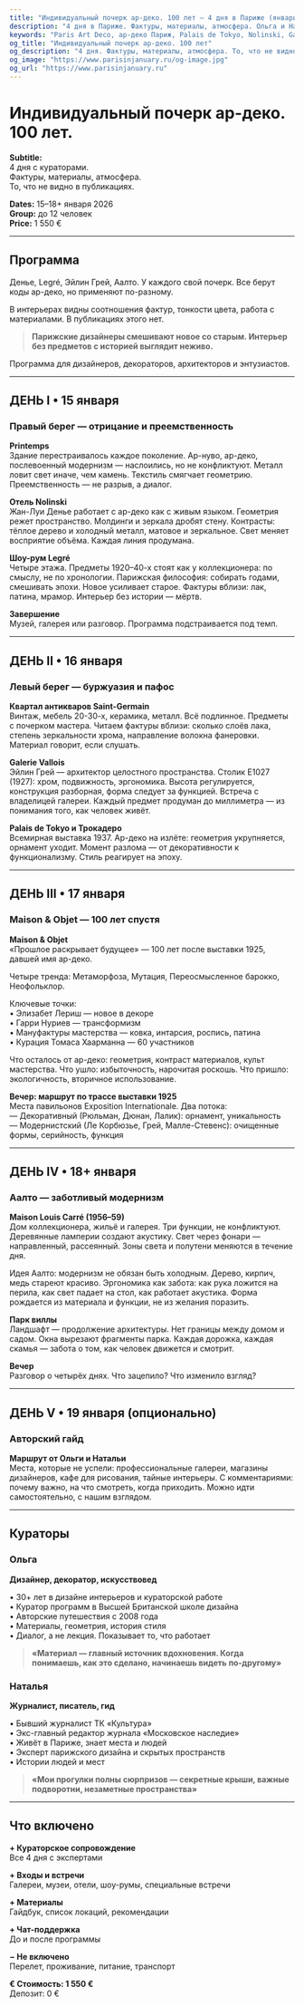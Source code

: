 ```yaml
---
title: "Индивидуальный почерк ар-деко. 100 лет — 4 дня в Париже (январь 2026)"
description: "4 дня в Париже. Фактуры, материалы, атмосфера. Ольга и Наталья. Галереи, отели, шоу-румы. Малые группы."
keywords: "Paris Art Deco, ар-деко Париж, Palais de Tokyo, Nolinski, Galerie Vallois, Maison Louis Carré"
og_title: "Индивидуальный почерк ар-деко. 100 лет"
og_description: "4 дня. Фактуры, материалы, атмосфера. То, что не видно в публикациях."
og_image: "https://www.parisinjanuary.ru/og-image.jpg"
og_url: "https://www.parisinjanuary.ru"
---
```


# Индивидуальный почерк ар-деко. <span class="hero-accent">100 лет</span>.

**Subtitle:**  
4 дня с кураторами.  
Фактуры, материалы, атмосфера.  
То, что не видно в публикациях.

**Dates:** 15–18+ января 2026  
**Group:** до 12 человек  
**Price:** 1 550 €

---

## Программа

Денье, Legré, Эйлин Грей, Аалто. У каждого свой почерк. Все берут коды ар-деко, но применяют по-разному.

В интерьерах видны соотношения фактур, тонкости цвета, работа с материалами. В публикациях этого нет.

> **Парижские дизайнеры смешивают новое со старым. Интерьер без предметов с историей выглядит неживо.**

Программа для дизайнеров, декораторов, архитекторов и энтузиастов.

---

## ДЕНЬ I • 15 января
### Правый берег — отрицание и преемственность

**Printemps**  
Здание перестраивалось каждое поколение. Ар-нуво, ар-деко, послевоенный модернизм — наслоились, но не конфликтуют. Металл ловит свет иначе, чем камень. Текстиль смягчает геометрию. Преемственность — не разрыв, а диалог.

**Отель Nolinski**  
Жан-Луи Денье работает с ар-деко как с живым языком. Геометрия режет пространство. Молдинги и зеркала дробят стену. Контрасты: тёплое дерево и холодный металл, матовое и зеркальное. Свет меняет восприятие объёма. Каждая линия продумана.

**Шоу-рум Legré**  
Четыре этажа. Предметы 1920–40-х стоят как у коллекционера: по смыслу, не по хронологии. Парижская философия: собирать годами, смешивать эпохи. Новое усиливает старое. Фактуры вблизи: лак, патина, мрамор. Интерьер без истории — мёртв.

**Завершение**  
Музей, галерея или разговор. Программа подстраивается под темп.

---

## ДЕНЬ II • 16 января
### Левый берег — буржуазия и пафос

**Квартал антикваров Saint-Germain**  
Винтаж, мебель 20-30-х, керамика, металл. Всё подлинное. Предметы с почерком мастера. Читаем фактуры вблизи: сколько слоёв лака, степень зеркальности хрома, направление волокна фанеровки. Материал говорит, если слушать.

**Galerie Vallois**  
Эйлин Грей — архитектор целостного пространства. Столик E1027 (1927): хром, подвижность, эргономика. Высота регулируется, конструкция разборная, форма следует за функцией. Встреча с владелицей галереи. Каждый предмет продуман до миллиметра — из понимания того, как человек живёт.

**Palais de Tokyo и Трокадеро**  
Всемирная выставка 1937. Ар-деко на излёте: геометрия укрупняется, орнамент уходит. Момент разлома — от декоративности к функционализму. Стиль реагирует на эпоху.

---

## ДЕНЬ III • 17 января
### Maison & Objet — 100 лет спустя

**Maison & Objet**  
«Прошлое раскрывает будущее» — 100 лет после выставки 1925, давшей имя ар-деко.

Четыре тренда: Метаморфоза, Мутация, Переосмысленное барокко, Неофольклор.

Ключевые точки:  
• Элизабет Лериш — новое в декоре  
• Гарри Нуриев — трансформизм  
• Мануфактуры мастерства — ковка, интарсия, роспись, патина  
• Курация Томаса Хаарманна — 60 участников

Что осталось от ар-деко: геометрия, контраст материалов, культ мастерства. Что ушло: избыточность, нарочитая роскошь. Что пришло: экологичность, вторичное использование.

**Вечер: маршрут по трассе выставки 1925**  
Места павильонов Exposition Internationale. Два потока:  
— Декоративный (Рюльман, Дюнан, Лалик): орнамент, уникальность  
— Модернистский (Ле Корбюзье, Грей, Малле-Стевенс): очищенные формы, серийность, функция

---

## ДЕНЬ IV • 18+ января
### Аалто — заботливый модернизм

**Maison Louis Carré (1956–59)**  
Дом коллекционера, жильё и галерея. Три функции, не конфликтуют. Деревянные ламперии создают акустику. Свет через фонари — направленный, рассеянный. Зоны света и полутени меняются в течение дня.

Идея Аалто: модернизм не обязан быть холодным. Дерево, кирпич, медь стареют красиво. Эргономика как забота: как рука ложится на перила, как свет падает на стол, как работает акустика. Форма рождается из материала и функции, не из желания поразить.

**Парк виллы**  
Ландшафт — продолжение архитектуры. Нет границы между домом и садом. Окна вырезают фрагменты парка. Каждая дорожка, каждая скамья — забота о том, как человек движется и смотрит.

**Вечер**  
Разговор о четырёх днях. Что зацепило? Что изменило взгляд?

---

## ДЕНЬ V • 19 января (опционально)
### Авторский гайд

**Маршрут от Ольги и Натальи**  
Места, которые не успели: профессиональные галереи, магазины дизайнеров, кафе для рисования, тайные интерьеры. С комментариями: почему важно, на что смотреть, когда приходить. Можно идти самостоятельно, с нашим взглядом.

---

## Кураторы

### Ольга
**Дизайнер, декоратор, искусствовед**

• 30+ лет в дизайне интерьеров и кураторской работе  
• Куратор программ в Высшей Британской школе дизайна  
• Авторские путешествия с 2008 года  
• Материалы, геометрия, история стиля  
• Диалог, а не лекция. Показывает то, что работает

> **«Материал — главный источник вдохновения. Когда понимаешь, как это сделано, начинаешь видеть по-другому»**

### Наталья
**Журналист, писатель, гид**

• Бывший журналист ТК «Культура»  
• Экс-главный редактор журнала «Московское наследие»  
• Живёт в Париже, знает места и людей  
• Эксперт парижского дизайна и скрытых пространств  
• Истории людей и мест

> **«Мои прогулки полны сюрпризов — секретные крыши, важные подворотни, незаметные пространства»**

---

## Что включено

**+ Кураторское сопровождение**  
Все 4 дня с экспертами

**+ Входы и встречи**  
Галереи, музеи, отели, шоу-румы, специальные встречи

**+ Материалы**  
Гайдбук, список локаций, рекомендации

**+ Чат-поддержка**  
До и после программы

**− Не включено**  
Перелет, проживание, питание, транспорт

**€ Стоимость: 1 550 €**  
Депозит: 0 €

